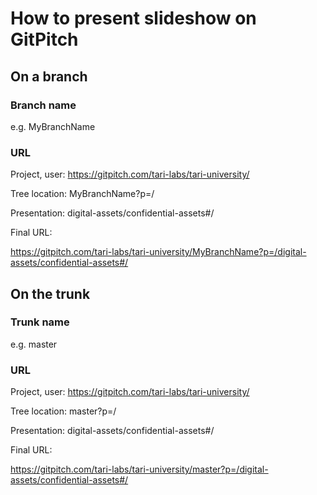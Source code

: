 # How to present slideshow on GitPitch

## On a branch
### Branch name 
e.g. MyBranchName

### URL
Project, user:   https://gitpitch.com/tari-labs/tari-university/

Tree location:   MyBranchName?p=/

Presentation:   digital-assets/confidential-assets#/

Final URL:

https://gitpitch.com/tari-labs/tari-university/MyBranchName?p=/digital-assets/confidential-assets#/

## On the trunk
### Trunk name
e.g. master
### URL
Project, user:   https://gitpitch.com/tari-labs/tari-university/

Tree location:   master?p=/

Presentation:    digital-assets/confidential-assets#/

Final URL:

https://gitpitch.com/tari-labs/tari-university/master?p=/digital-assets/confidential-assets#/
